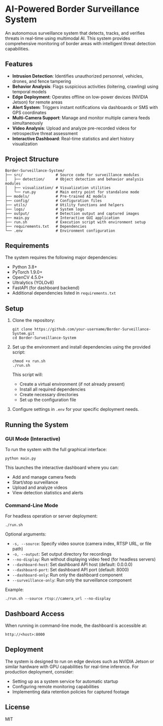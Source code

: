 # AI-Powered Border Surveillance System

An autonomous surveillance system that detects, tracks, and verifies threats in real-time using multimodal AI. This system provides comprehensive monitoring of border areas with intelligent threat detection capabilities.

## Features

- **Intrusion Detection**: Identifies unauthorized personnel, vehicles, drones, and fence tampering
- **Behavior Analysis**: Flags suspicious activities (loitering, crawling) using temporal models
- **Edge Deployment**: Operates offline on low-power devices (NVIDIA Jetson) for remote areas
- **Alert System**: Triggers instant notifications via dashboards or SMS with GPS coordinates
- **Multi-Camera Support**: Manage and monitor multiple camera feeds simultaneously
- **Video Analysis**: Upload and analyze pre-recorded videos for retrospective threat assessment
- **Interactive Dashboard**: Real-time statistics and alert history visualization

## Project Structure

```
Border-Surveillance-System/
├── src/               # Source code for surveillance modules
│   ├── detection/     # Object detection and behavior analysis modules
│   ├── visualization/ # Visualization utilities
│   └── run.py         # Main entry point for standalone mode
├── models/            # Pre-trained AI models
├── config/            # Configuration files
├── utils/             # Utility functions and helpers
├── logs/              # System logs
├── output/            # Detection output and captured images
├── main.py            # Interactive GUI application
├── run.sh             # Execution script with environment setup
├── requirements.txt   # Dependencies
└── .env               # Environment configuration
```

## Requirements

The system requires the following major dependencies:
- Python 3.8+
- PyTorch 1.9.0+
- OpenCV 4.5.0+
- Ultralytics (YOLOv8)
- FastAPI (for dashboard backend)
- Additional dependencies listed in `requirements.txt`

## Setup

1. Clone the repository:
   ```
   git clone https://github.com/your-username/Border-Surveillance-System.git
   cd Border-Surveillance-System
   ```

2. Set up the environment and install dependencies using the provided script:
   ```
   chmod +x run.sh
   ./run.sh
   ```
   
   This script will:
   - Create a virtual environment (if not already present)
   - Install all required dependencies
   - Create necessary directories
   - Set up the configuration file

3. Configure settings in `.env` for your specific deployment needs.

## Running the System

### GUI Mode (Interactive)

To run the system with the full graphical interface:

```
python main.py
```

This launches the interactive dashboard where you can:
- Add and manage camera feeds
- Start/stop surveillance
- Upload and analyze videos
- View detection statistics and alerts

### Command-Line Mode

For headless operation or server deployment:

```
./run.sh
```

Optional arguments:
- `-s, --source`: Specify video source (camera index, RTSP URL, or file path)
- `-o, --output`: Set output directory for recordings
- `--no-display`: Run without displaying video feed (for headless servers)
- `--dashboard-host`: Set dashboard API host (default: 0.0.0.0)
- `--dashboard-port`: Set dashboard API port (default: 8000)
- `--dashboard-only`: Run only the dashboard component
- `--surveillance-only`: Run only the surveillance component

Example:
```
./run.sh --source rtsp://camera_url --no-display
```

## Dashboard Access

When running in command-line mode, the dashboard is accessible at:
```
http://<host>:8000
```

## Deployment

The system is designed to run on edge devices such as NVIDIA Jetson or similar hardware with GPU capabilities for real-time inference. For production deployment, consider:

- Setting up as a system service for automatic startup
- Configuring remote monitoring capabilities
- Implementing data retention policies for captured footage

## License

MIT 